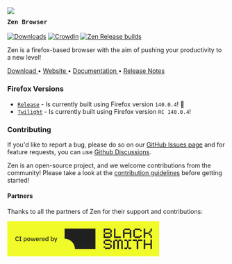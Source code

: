 <!-- TODO: Get a job -->
<img src="./docs/assets/zen-dark.svg" width="100px" align="left">

### `Zen Browser`

[![Downloads](https://img.shields.io/github/downloads/zen-browser/desktop/total.svg)](https://github.com/zen-browser/desktop/releases)
[![Crowdin](https://badges.crowdin.net/zen-browser/localized.svg)](https://crowdin.com/project/zen-browser)
[![Zen Release builds](https://github.com/zen-browser/desktop/actions/workflows/build.yml/badge.svg?branch=stable)](https://github.com/zen-browser/desktop/actions/workflows/build.yml)

Zen is a firefox-based browser with the aim of pushing your productivity to a new level!

<div flex="true">
  <a href="https://zen-browser.app/download">
    Download
  </a>
  •
  <a href="https://zen-browser.app">
    Website
  </a>
  •
  <a href="https://docs.zen-browser.app">
    Documentation
  </a>
  •
  <a href="https://zen-browser.app/release-notes/latest">
    Release Notes
  </a>
</div>

### Firefox Versions

- [`Release`](https://zen-browser.app/download) - Is currently built using Firefox version `140.0.4`! 🚀
- [`Twilight`](https://zen-browser.app/download?twilight) - Is currently built using Firefox version `RC 140.0.4`!

### Contributing

If you'd like to report a bug, please do so on our [GitHub Issues page](https://github.com/zen-browser/desktop/issues/) and for feature requests, you can use [Github Discussions](https://github.com/zen-browser/desktop/discussions).

Zen is an open-source project, and we welcome contributions from the community! Please take a look at the [contribution guidelines](./docs/contribute.md) before getting started!

#### Partners

Thanks to all the partners of Zen for their support and contributions:

<a href="https://blacksmith.sh">
  <img src="./docs/assets/blacksmith-yellow.png" width="350px"/>
</a>
